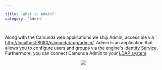```yaml
---

title: 'What is Admin?'
category: 'Admin'

---
```


Along with the Camunda web applications we ship Admin, accessible via <a href="http://localhost:8080/camunda/app/admin/">http://localhost:8080/camunda/app/admin/</a>.
Admin is an application that allows you to configure users and groups via the engine's [Identity Service](ref:#process-engine-identity-service). Furthermore, you can connect Camunda Admin to your [LDAP system](ref:#process-engine-identity-service-the-ldap-identity-service).

<center><img class="img-responsive" src="ref:asset:/assets/img/implementation-admin/admin-start-page-view.png" /></center>
